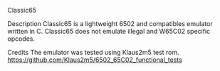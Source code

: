 Classic65

Description
Classic65 is a lightweight 6502 and compatibles emulator written in C. Classic65 does not emulate illegal and W65C02 specific opcodes.

Credits
The emulator was tested using Klaus2m5 test rom. https://github.com/Klaus2m5/6502_65C02_functional_tests
